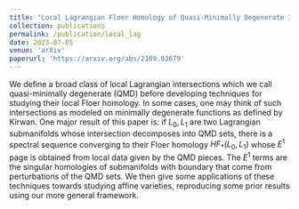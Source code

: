 ```yaml
---
title: "Local Lagrangian Floer Homology of Quasi-Minimally Degenerate Intersections"
collection: publications
permalink: /publication/local_lag
date: 2023-07-05
venue: 'arXiv'
paperurl: 'https://arxiv.org/abs/2109.03679'
---
```


We define a broad class of local Lagrangian intersections which we call quasi-minimally degenerate (QMD) 
before developing techniques for studying their local Floer homology. In some cases, one may think of such intersections 
as modeled on minimally degenerate functions as defined by Kirwan. One major result of this paper is: if $L_0,L_1$ are 
two Lagrangian submanifolds whose intersection decomposes into QMD sets, there is a spectral sequence converging to their 
Floer homology $HF_*(L_0,L_1)$ whose $E^1$ page is obtained from local data given by the QMD pieces. The $E^1$ terms 
are the singular homologies of submanifolds with boundary that come from perturbations of the QMD sets. We then give some 
applications of these techniques towards studying affine varieties, reproducing some prior results using our more general framework.

